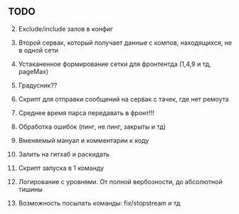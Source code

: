 ## TODO

2) Exclude/include залов в конфиг
3) Второй сервак, который получает данные с компов, находящихся, не в одной сети
5) Устаканенное формирование сетки для фронтентда (1,4,9 и тд, pageMax)
6) Градусник??
7) Скрипт для отправки сообщений на сервак с тачек, где нет ремоута
8) Среднее время парса передавать в фронт!!!
9) Обработка ошибок (пинг, не пинг, закрыты и тд)
10) Вменяемый мануал и комментарии к коду
12) Залить на гитхаб и раскидать
14) Скрипт запуска в 1 команду
15) Логирование с уровнями. От полной вербозности, до абсолютной тишины

16) Возможность посылать команды: fix/stopstream и тд